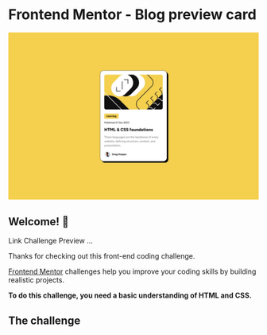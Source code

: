 # Frontend Mentor - Blog preview card

![Design preview for the Blog preview card coding challenge](./design/desktop-design.jpg)

## Welcome! 👋

Link Challenge Preview ...

Thanks for checking out this front-end coding challenge.

[Frontend Mentor](https://www.frontendmentor.io) challenges help you improve your coding skills by building realistic projects.

**To do this challenge, you need a basic understanding of HTML and CSS.**

## The challenge
